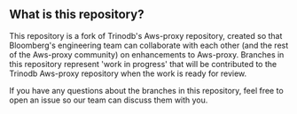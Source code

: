## What is this repository?

This repository is a fork of Trinodb's Aws-proxy repository, created so that Bloomberg's
engineering team can collaborate with each other (and the rest of the Aws-proxy community)
on enhancements to Aws-proxy. Branches in this repository represent 'work in progress' that
will be contributed to the Trinodb Aws-proxy repository when the work is ready for review.

If you have any questions about the branches in this repository, feel free to open an issue
so our team can discuss them with you.
